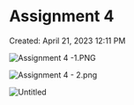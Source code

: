 # Assignment 4

Created: April 21, 2023 12:11 PM

![Assignment 4 -1.PNG](Assignment_4_-1.png)

![Assignment 4 - 2.png](Assignment_4_-_2.png)

![Untitled](Untitled.png)